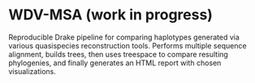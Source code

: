 # WDV-MSA (work in progress)

Reproducible Drake pipeline for comparing haplotypes generated via various quasispecies reconstruction tools.
Performs multiple sequence alignment, builds trees, then uses treespace to compare resulting phylogenies, and finally generates an
HTML report with chosen visualizations.
